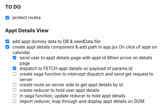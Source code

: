 ### TO DO

- [x] protect routes

### Appt Details View
- [x] add appt dummy data to DB & seedData file
- [x] create appt details component & add path in app.jsx
On click of appt on calendar
  - [x] send user to appt details page with appt id
When arrive on details page
  - [x] dispatch to FETCH appt details w/ payload of params.id
  - [ ] create saga function to intercept dispatch and send get request to server
  - [ ] create route on server side to get appt details by id
  - [ ] create reducer to hold user appt details
  - [ ] in saga function, update reducer to hold appt details
  - [ ] import reducer, map through and display appt details on DOM